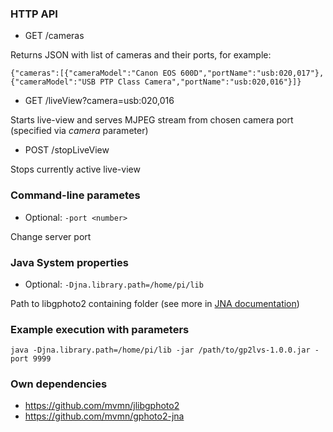 ### HTTP API

* GET /cameras

Returns JSON with list of cameras and their ports, for example:
```
{"cameras":[{"cameraModel":"Canon EOS 600D","portName":"usb:020,017"},{"cameraModel":"USB PTP Class Camera","portName":"usb:020,016"}]}
```
* GET /liveView?camera=usb:020,016

Starts live-view and serves MJPEG stream from chosen camera port (specified via *camera* parameter)

* POST /stopLiveView

Stops currently active live-view

### Command-line parametes

* Optional: ```-port <number>```

Change server port

### Java System properties

* Optional: ```-Djna.library.path=/home/pi/lib```

Path to libgphoto2 containing folder (see more in [JNA documentation](https://github.com/java-native-access/jna/blob/master/www/GettingStarted.md))

### Example execution with parameters

```java -Djna.library.path=/home/pi/lib -jar /path/to/gp2lvs-1.0.0.jar -port 9999```

### Own dependencies

* https://github.com/mvmn/jlibgphoto2
* https://github.com/mvmn/gphoto2-jna
